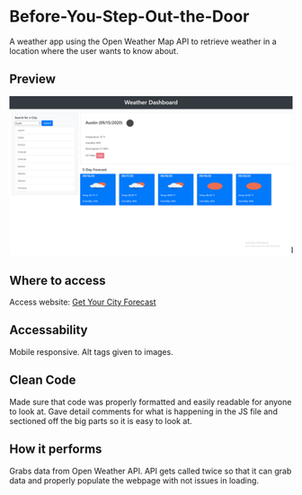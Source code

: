 # Before-You-Step-Out-the-Door

A weather app using the Open Weather Map API to retrieve weather in a location where the user wants to know about.

## Preview

![Preview Screenshot](./assets/images/Preview.png)

## Where to access

Access website: [Get Your City Forecast](https://mbpjason.github.io/Before-You-Step-Out-the-Door/)

## Accessability

Mobile responsive. Alt tags given to images.

## Clean Code

Made sure that code was properly formatted and easily readable for anyone to look at.
Gave detail comments for what is happening in the JS file and sectioned off the big parts so it is easy to look at.

## How it performs

Grabs data from Open Weather API. API gets called twice so that it can grab data and properly populate the webpage with not issues in loading.